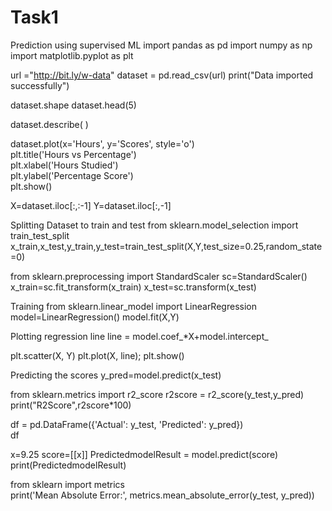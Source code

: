 # Task1
Prediction using supervised ML
import pandas as pd
import numpy as np
import matplotlib.pyplot as plt

url ="http://bit.ly/w-data"
dataset = pd.read_csv(url)
print("Data imported successfully")
 
dataset.shape
dataset.head(5)
 
dataset.describe( )
 
dataset.plot(x='Hours', y='Scores', style='o')  
plt.title('Hours vs Percentage')  
plt.xlabel('Hours Studied')  
plt.ylabel('Percentage Score')  
plt.show()
 
X=dataset.iloc[:,:-1]
Y=dataset.iloc[:,-1]
 
Splitting Dataset to train and test
from sklearn.model_selection import train_test_split
x_train,x_test,y_train,y_test=train_test_split(X,Y,test_size=0.25,random_state=0)


from sklearn.preprocessing import StandardScaler
sc=StandardScaler()
x_train=sc.fit_transform(x_train)
x_test=sc.transform(x_test)


Training
from sklearn.linear_model import LinearRegression  
model=LinearRegression()
model.fit(X,Y)

Plotting regression line
line = model.coef_*X+model.intercept_

plt.scatter(X, Y)
plt.plot(X, line);
plt.show()

Predicting the scores
y_pred=model.predict(x_test)

from sklearn.metrics import r2_score
r2score = r2_score(y_test,y_pred)
print("R2Score",r2score*100)

df = pd.DataFrame({'Actual': y_test, 'Predicted': y_pred})  
df

x=9.25
score=[[x]]
PredictedmodelResult = model.predict(score)
print(PredictedmodelResult)

from sklearn import metrics  
print('Mean Absolute Error:', 
      metrics.mean_absolute_error(y_test, y_pred)) 
